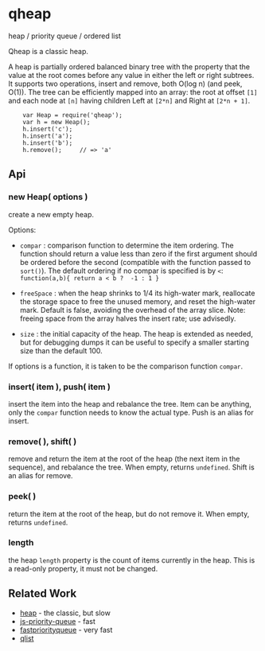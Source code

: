 qheap
=====

heap / priority queue / ordered list

Qheap is a classic heap.

A heap is partially ordered balanced binary tree with the property that the
value at the root comes before any value in either the left or right subtrees.
It supports two operations, insert and remove, both O(log n) (and peek, O(1)).
The tree can be efficiently mapped into an array: the root at offset `[1]` and
each node at `[n]` having children Left at `[2*n]` and Right at `[2*n + 1]`.

        var Heap = require('qheap');
        var h = new Heap();
        h.insert('c');
        h.insert('a');
        h.insert('b');
        h.remove();     // => 'a'


Api
---

### new Heap( options )

create a new empty heap.

Options:

- `compar` : comparison function to determine the item ordering.  The function
should return a value less than zero if the first argument should be ordered
before the second (compatible with the function passed to `sort()`).  The
default ordering if no compar is specified is by `<`:  `function(a,b){ return
a < b ?  -1 : 1 }`

- `freeSpace` : when the heap shrinks to 1/4 its high-water mark, reallocate the
storage space to free the unused memory, and reset the high-water mark.
Default is false, avoiding the overhead of the array slice.  Note: freeing
space from the array halves the insert rate; use advisedly.

- `size` : the initial capacity of the heap.  The heap is extended as needed,
but for debugging dumps it can be useful to specify a smaller starting size than
the default 100.

If options is a function, it is taken to be the comparison function `compar`.

### insert( item ), push( item )

insert the item into the heap and rebalance the tree.  Item can be anything,
only the `compar` function needs to know the actual type.
Push is an alias for insert.

### remove( ), shift( )

remove and return the item at the root of the heap (the next item in the
sequence), and rebalance the tree.  When empty, returns `undefined`.
Shift is an alias for remove.

### peek( )

return the item at the root of the heap, but do not remove it.  When empty,
returns `undefined`.

### length

the heap `length` property is the count of items currently in the heap.  This
is a read-only property, it must not be changed.


Related Work
------------

- [heap](https://www.npmjs.com/package/heap) - the classic, but slow
- [js-priority-queue](https://www.npmjs.com/package/js-priority-queue) - fast
- [fastpriorityqueue](https://www.npmjs.com/package/fastpriorityqueue) - very fast
- [qlist](https://www.npmjs.com/package/qlist)
